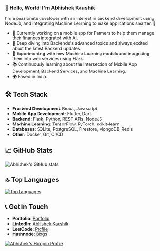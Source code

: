 ### 👋 Hello, World! I'm Abhishek Kaushik

I'm a passionate developer with an interest in backend development using NodeJS, and integrating Machine Learning to make applications smarter. 🚀

- 🔭 Currently working on a mobile app for Farmers to help them manage their finances integrated with AI.
- 🌱 Deep diving into Backends's advanced topics and always excited about the latest Backend updates.
- 🤖 Experimenting with new Machine Learning models and integrating them into web services using Flask.
- 📚 Continuously learning about the intersection of Mobile App Development, Backend Services, and Machine Learning.
- 🌍 Based in India.

## 🛠 Tech Stack
- **Frontend Development**: React, Javascript 
- **Mobile App Development**: Flutter, Dart 
- **Backend**: Flask, Python, REST APIs, NodeJS
- **Machine Learning**: TensorFlow, PyTorch, scikit-learn
- **Databases**: SQLite, PostgreSQL, Firestore, MongoDB, Redis
- **Other**: Docker, Git, CI/CD

## 📈 GitHub Stats

![Abhishek's GitHub stats](https://github-readme-stats.vercel.app/api?username=abhishek09827)

## 🔝 Top Languages

[![Top Languages](https://github-readme-stats.vercel.app/api/top-langs/?username=abhishek09827&layout=compact)](https://github.com/abhishek09827/github-readme-stats)

## 📞 Get in Touch
- **Portfolio**: [Portfolio](https://github.com/abhishek09827/abhishek09827)
- **LinkedIn**: [Abhishek Kaushik](https://www.linkedin.com/in/abhishek-kaushik-0a6a16243/)
- **LeetCode**: [Profile](https://leetcode.com/abhishekk09827/)
- **Hashnode**: [Blogs](https://hashnode.com/@abhishekk09827)
  
[![Abhishek's Holopin Profile](https://holopin.me/abhishek09827)](https://holopin.io/@abhishek09827)

